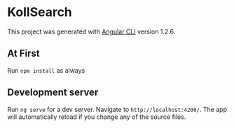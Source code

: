 # KollSearch

This project was generated with [Angular CLI](https://github.com/angular/angular-cli) version 1.2.6.

## At First
Run `npm install` as always

## Development server

Run `ng serve` for a dev server. Navigate to `http://localhost:4200/`. The app will automatically reload if you change any of the source files.
